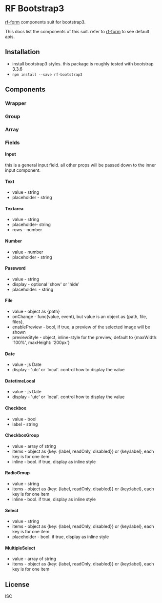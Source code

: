 # RF Bootstrap3
[rf-form](https://github.com/ShakingMap/rf-form) components suit for bootstrap3.

This docs list the components of this suit. refer to [rf-form](https://github.com/ShakingMap/rf-form#apis) to see default apis.

## Installation
- install bootstrap3 styles. this package is roughly tested with bootstrap 3.3.6
- `npm install --save rf-bootstrap3`

## Components

### Wrapper

### Group

### Array

### Fields

#### Input
this is a general input field. all other props will be passed down to the inner input component.

#### Text
- value - string
- placeholder - string

#### Textarea
- value - string
- placeholder- string
- rows - number

#### Number
- value - number
- placeholder - string

#### Password
- value - string
- display - optional 'show' or 'hide'
- placeholder: - string

#### File
- value - object as {path}
- onChange - func(value, event), but value is an object as {path, file, files},
- enablePreview - bool, if true, a preview of the selected image will be shown
- previewStyle - object, inline-style for the preview, default to {maxWidth: '100%', maxHeight: '200px'}

#### Date
- value - js Date
- display - 'utc' or 'local'. control how to display the value

#### DatetimeLocal
- value - js Date
- display - 'utc' or 'local'. control how to display the value

#### Checkbox
- value - bool
- label - string

#### CheckboxGroup
- value - array of string
- items - object as {key: {label, readOnly, disabled}} or {key:label}, each key is for one item
- inline - bool. if true, display as inline style

#### RadioGroup
- value - string
- items - object as {key: {label, readOnly, disabled}} or {key:label}, each key is for one item
- inline - bool. if true, display as inline style

#### Select
- value - string
- items - object as {key: {label, readOnly, disabled}} or {key:label}, each key is for one item
- placeholder - bool. if true, display as inline style

#### MultipleSelect
- value - array of string
- items - object as {key: {label, readOnly, disabled}} or {key:label}, each key is for one item

## License
ISC